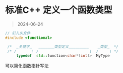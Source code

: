# 标准C++ 定义一个函数类型

> 2024-06-24

```c++
// 引入头文件
#include <functional>

 /*  _关键字_   _______类型定义_________    _类型_  */
 /* /       \ /                       \  /     \ */
     typedef  std::function<char*(int)>  MyType
```

可以简化函数指针写法